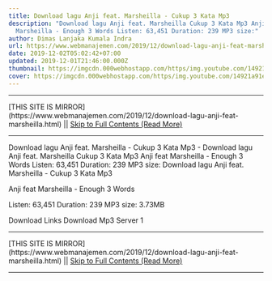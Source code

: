 ```yaml
---
title: Download lagu Anji feat. Marsheilla - Cukup 3 Kata Mp3
description: "Download lagu Anji feat. Marsheilla Cukup 3 Kata Mp3 Anji feat
  Marsheilla - Enough 3 Words Listen: 63,451 Duration: 239 MP3 size:"
author: Dimas Lanjaka Kumala Indra
url: https://www.webmanajemen.com/2019/12/download-lagu-anji-feat-marsheilla.html
date: 2019-12-02T05:02:42+07:00
updated: 2019-12-01T21:46:00.000Z
thumbnail: https://imgcdn.000webhostapp.com/https/img.youtube.com/14921a91e9a53e01476286a3f4de31d2.jpeg
cover: https://imgcdn.000webhostapp.com/https/img.youtube.com/14921a91e9a53e01476286a3f4de31d2.jpeg
---
```


<hr/> [THIS SITE IS MIRROR](https://www.webmanajemen.com/2019/12/download-lagu-anji-feat-marsheilla.html) || <a href="https://www.webmanajemen.com/2019/12/download-lagu-anji-feat-marsheilla.html" rel="follow" class="button" id="read-more">Skip to Full Contents (Read More)</a> <hr/> Download lagu Anji feat. Marsheilla - Cukup 3 Kata Mp3 - Download lagu Anji feat. Marsheilla Cukup 3 Kata Mp3 Anji feat Marsheilla - Enough 3 Words Listen: 63,451 Duration: 239 MP3 size: Download lagu Anji feat. Marsheilla - Cukup 3 Kata Mp3

  Anji feat  Marsheilla - Enough 3 Words 

  Listen: 63,451 
  Duration: 239 
  MP3 size: 3.73MB 

  Download Links 
  Download Mp3 Server 1 

  <hr/> [THIS SITE IS MIRROR](https://www.webmanajemen.com/2019/12/download-lagu-anji-feat-marsheilla.html) || <a href="https://www.webmanajemen.com/2019/12/download-lagu-anji-feat-marsheilla.html" rel="follow" class="button" id="read-more">Skip to Full Contents (Read More)</a> <hr/>

<script>
    if (location.host.includes('dimaslanjaka12')) {
      location.replace('https://www.webmanajemen.com/2019/12/download-lagu-anji-feat-marsheilla.html');
    }
  </script>